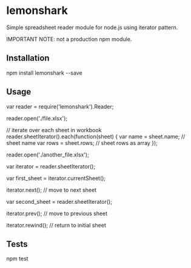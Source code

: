 lemonshark
==========

Simple spreadsheet reader module for node.js using iterator pattern.

IMPORTANT NOTE: not a production npm module.

## Installation

  npm install lemonshark --save

## Usage

  var reader = require('lemonshark').Reader;

  reader.open('./file.xlsx');

  // iterate over each sheet in workbook
  reader.sheetIterator().each(function(sheet) {
    var name = sheet.name; // sheet name
    var rows = sheet.rows; // sheet rows as array
  });

  reader.open('./another_file.xlsx');

  var iterator = reader.sheetIterator();

  var first_sheet = iterator.currentSheet();

  iterator.next(); // move to next sheet

  var second_sheet = reader.sheetIterator();

  iterator.prev(); // move to previous sheet

  iterator.rewind(); // return to initial sheet

## Tests

  npm test

